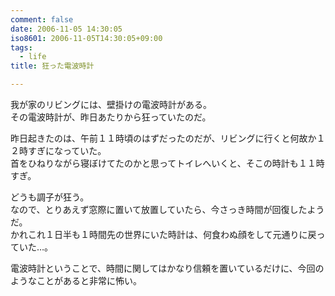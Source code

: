 ```yaml
---
comment: false
date: 2006-11-05 14:30:05
iso8601: 2006-11-05T14:30:05+09:00
tags:
  - life
title: 狂った電波時計

---
```


<div class="entry-body">
  <p>我が家のリビングには、壁掛けの電波時計がある。<br />
    その電波時計が、昨日あたりから狂っていたのだ。</p>

  <p>昨日起きたのは、午前１１時頃のはずだったのだが、リビングに行くと何故か１２時すぎになっていた。<br />
    首をひねりながら寝ぼけてたのかと思ってトイレへいくと、そこの時計も１１時すぎ。</p>

  <p>どうも調子が狂う。<br />
    なので、とりあえず窓際に置いて放置していたら、今さっき時間が回復したようだ。<br />
    かれこれ１日半も１時間先の世界にいた時計は、何食わぬ顔をして元通りに戻っていた…。</p>

  <p>電波時計ということで、時間に関してはかなり信頼を置いているだけに、今回のようなことがあると非常に怖い。</p>
</div>
